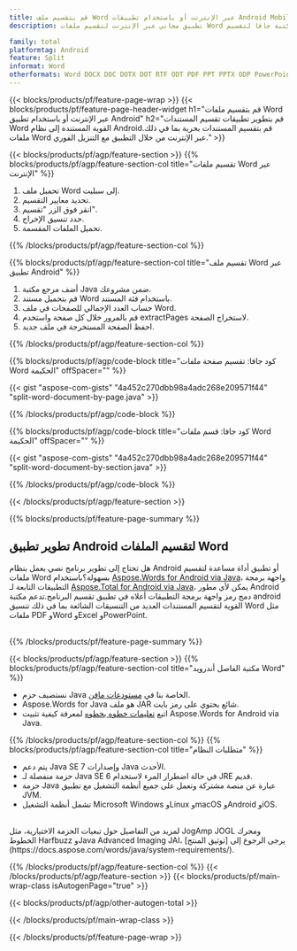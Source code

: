 ```yaml
---
title: قم بتقسيم ملف Word عبر الإنترنت أو باستخدام تطبيقات Android Mobile
description: تطبيق مجاني عبر الإنترنت لتقسيم ملفات Word المختلفة.مكتبة جافا لتقسيم Android لمستندات Word. 

family: total
platformtag: Android
feature: Split
informat: Word
otherformats: Word DOCX DOC DOTX DOT RTF ODT PDF PPT PPTX ODP PowerPoint Excel XLS XLSX ODS
---
```

{{< blocks/products/pf/feature-page-wrap >}}
{{< blocks/products/pf/feature-page-header-widget h1="قم بتقسيم ملفات Word عبر الإنترنت أو باستخدام تطبيق Android" h2="قم بتطوير تطبيقات تقسيم المستندات Word القوية المستندة إلى نظام Android.قم بتقسيم المستندات بحرية بما في ذلك ملفات Word عبر الإنترنت من خلال التطبيق مع التنزيل الفوري." >}}


{{< blocks/products/pf/agp/feature-section >}}
{{% blocks/products/pf/agp/feature-section-col title="تقسيم ملفات Word عبر الإنترنت" %}}

1. تحميل ملف Word إلى سبليت.
1. تحديد معايير التقسيم.
1. انقر فوق الزر "تقسيم".
1. حدد تنسيق الإخراج.
1. تحميل الملفات المقسمة.

{{% /blocks/products/pf/agp/feature-section-col %}}

{{% blocks/products/pf/agp/feature-section-col title="تقسيم ملف Word عبر تطبيق Android" %}}

1. أضف مرجع مكتبة Java ضمن مشروعك.
1. قم بتحميل مستند Word باستخدام فئة المستند.
1. حساب العدد الإجمالي للصفحات في ملف Word.
1. قم بالمرور خلال كل صفحة واستخدم extractPages لاستخراج الصفحة.
1. احفظ الصفحة المستخرجة في ملف جديد.

{{% /blocks/products/pf/agp/feature-section-col %}}

{{% blocks/products/pf/agp/code-block title="كود جافا: تقسيم صفحة ملفات Word الحكيمة" offSpacer="" %}}

{{< gist "aspose-com-gists" "4a452c270dbb98a4adc268e209571f44" "split-word-document-by-page.java" >}}

{{% /blocks/products/pf/agp/code-block %}}

{{% blocks/products/pf/agp/code-block title="كود جافا: قسم ملفات Word الحكيمة" offSpacer="" %}}

{{< gist "aspose-com-gists" "4a452c270dbb98a4adc268e209571f44" "split-word-document-by-section.java" >}}

{{% /blocks/products/pf/agp/code-block %}}

{{< /blocks/products/pf/agp/feature-section >}}

{{% blocks/products/pf/feature-page-summary %}}


<h2>تطوير تطبيق Android لتقسيم الملفات Word</h2>

هل تحتاج إلى تطوير برنامج نصي يعمل بنظام Android أو تطبيق أداة مساعدة لتقسيم ملفات Word بسهولة؟باستخدام [Aspose.Words for Android via Java](https://products.aspose.com/words/ar/android-java/)، واجهة برمجة التطبيقات التابعة لـ [Aspose.Total for Android via Java](https://products.aspose.com/total/ar/android-java/)، يمكن لأي مطور Android دمج رمز واجهة برمجة التطبيقات أعلاه في تطبيق تقسيم البرنامج.تدعم مكتبة android القوية لتقسيم المستندات العديد من التنسيقات الشائعة بما في ذلك تنسيق Word مثل ملفات PDF وWord وExcel وPowerPoint.<br /><br />

{{% /blocks/products/pf/feature-page-summary %}}

{{< blocks/products/pf/agp/feature-section >}}
{{% blocks/products/pf/agp/feature-section-col title="مكتبة الفاصل أندرويد Word" %}}

- نستضيف حزم Java الخاصة بنا في [مستودعات مافن](https://releases.aspose.com/java/repo/com/aspose/aspose-words/). 
- Aspose.Words for Java هو ملف JAR شائع يحتوي على رمز بايت.
- اتبع [تعليمات خطوه بخطوه](https://docs.aspose.com/words/java/install-aspose-words-for-android-via-java/) لمعرفة كيفية تثبيت Aspose.Words for Android via Java.

{{% /blocks/products/pf/agp/feature-section-col %}}
{{% blocks/products/pf/agp/feature-section-col title="متطلبات النظام" %}}

- يتم دعم Java SE 7 وإصدارات Java الأحدث.
- حزمة منفصلة لـ Java SE 6 في حالة اضطرار المرء لاستخدام JRE قديم.
- حزمة Java عبارة عن منصة مشتركة وتعمل على جميع أنظمة التشغيل مع تطبيق JVM.
- تشمل أنظمة التشغيل Microsoft Windows وLinux وmacOS وAndroid وiOS.

<br />
لمزيد من التفاصيل حول تبعيات الحزمة الاختيارية، مثل JogAmp JOGL ومحرك الخطوط Harfbuzz وJava Advanced Imaging JAI، يرجى الرجوع إلى [توثيق المنتج](https://docs.aspose.com/words/java/system-requirements/).

{{% /blocks/products/pf/agp/feature-section-col %}}
{{< /blocks/products/pf/agp/feature-section >}}
{{< blocks/products/pf/main-wrap-class isAutogenPage="true" >}}


{{< blocks/products/pf/agp/other-autogen-total >}}

{{< /blocks/products/pf/main-wrap-class >}}

{{< /blocks/products/pf/feature-page-wrap >}}